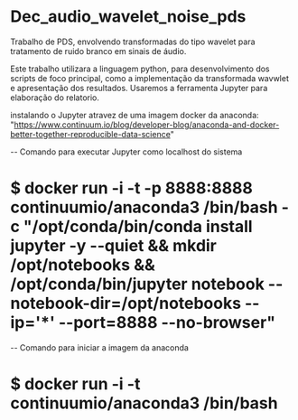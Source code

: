 # Dec_audio_wavelet_noise_pds
Trabalho de PDS, envolvendo transformadas do tipo wavelet para tratamento de ruido branco em sinais de áudio.

Este trabalho utilizara a linguagem python, para desenvolvimento dos scripts de foco principal, como a implementação da transformada wavwlet e apresentação dos resultados. Usaremos a ferramenta Jupyter para elaboração do relatorio.

instalando o Jupyter atravez de uma imagem docker da anaconda: "https://www.continuum.io/blog/developer-blog/anaconda-and-docker-better-together-reproducible-data-science"

-- Comando para executar Jupyter como localhost do sistema
# $ docker run -i -t -p 8888:8888 continuumio/anaconda3 /bin/bash -c "/opt/conda/bin/conda install jupyter -y --quiet && mkdir /opt/notebooks && /opt/conda/bin/jupyter notebook --notebook-dir=/opt/notebooks --ip='*' --port=8888 --no-browser"

-- Comando para iniciar a imagem da anaconda
# $ docker run -i -t continuumio/anaconda3 /bin/bash

